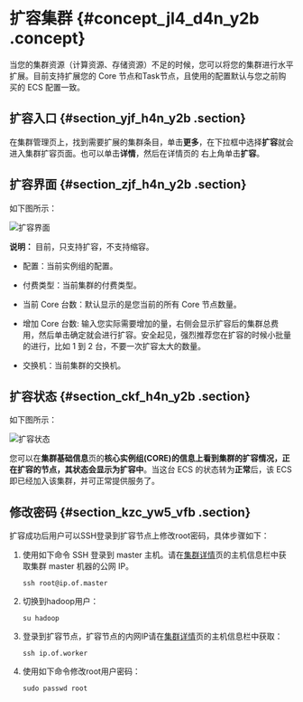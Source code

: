 # 扩容集群 {#concept_jl4_d4n_y2b .concept}

当您的集群资源（计算资源、存储资源）不足的时候，您可以将您的集群进行水平扩展。目前支持扩展您的 Core 节点和Task节点，且使用的配置默认与您之前购买的 ECS 配置一致。

## 扩容入口 {#section_yjf_h4n_y2b .section}

在集群管理页上，找到需要扩展的集群条目，单击**更多**，在下拉框中选择**扩容**就会进入集群扩容页面。也可以单击**详情**，然后在详情页的 右上角单击**扩容**。

## 扩容界面 {#section_zjf_h4n_y2b .section}

如下图所示：

![扩容界面](http://static-aliyun-doc.oss-cn-hangzhou.aliyuncs.com/assets/img/17854/154770847910431_zh-CN.png)

**说明：** 目前，只支持扩容，不支持缩容。

-   配置：当前实例组的配置。

-   付费类型：当前集群的付费类型。

-   当前 Core 台数：默认显示的是您当前的所有 Core 节点数量。

-   增加 Core 台数: 输入您实际需要增加的量，右侧会显示扩容后的集群总费用，然后单击确定就会进行扩容。安全起见，强烈推荐您在扩容的时候小批量的进行，比如 1 到 2 台，不要一次扩容太大的数量。

-   交换机：当前集群的交换机。

## 扩容状态 {#section_ckf_h4n_y2b .section}

如下图所示：

![扩容状态](http://static-aliyun-doc.oss-cn-hangzhou.aliyuncs.com/assets/img/17854/154770848010432_zh-CN.jpg)

您可以在**集群基础信息**页的**核心实例组\(CORE\)**的信息上看到集群的扩容情况，正在扩容的节点，其状态会显示为**扩容中**。当这台 ECS 的状态转为**正常**后，该 ECS 即已经加入该集群，并可正常提供服务了。

## 修改密码 {#section_kzc_yw5_vfb .section}

扩容成功后用户可以SSH登录到扩容节点上修改root密码，具体步骤如下：

1.  使用如下命令 SSH 登录到 master 主机。请在[集群详情](intl.zh-CN/用户指南/集群/集群详情.md#)页的主机信息栏中获取集群 master 机器的公网 IP。

    ```
    ssh root@ip.of.master
    ```

2.  切换到hadoop用户：

    ```
    su hadoop
    ```

3.  登录到扩容节点，扩容节点的内网IP请在[集群详情](intl.zh-CN/用户指南/集群/集群详情.md#)页的主机信息栏中获取：

    ```
    ssh ip.of.worker
    ```

4.  使用如下命令修改root用户密码：

    ```
    sudo passwd root
    ```


